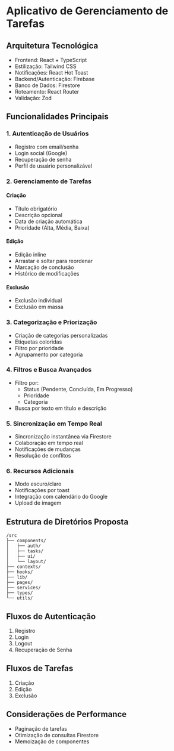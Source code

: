 # Aplicativo de Gerenciamento de Tarefas

## Arquitetura Tecnológica

- Frontend: React + TypeScript
- Estilização: Tailwind CSS
- Notificações: React Hot Toast
- Backend/Autenticação: Firebase
- Banco de Dados: Firestore
- Roteamento: React Router
- Validação: Zod

## Funcionalidades Principais

### 1. Autenticação de Usuários

- Registro com email/senha
- Login social (Google)
- Recuperação de senha
- Perfil de usuário personalizável

### 2. Gerenciamento de Tarefas

#### Criação

- Título obrigatório
- Descrição opcional
- Data de criação automática
- Prioridade (Alta, Média, Baixa)

#### Edição

- Edição inline
- Arrastar e soltar para reordenar
- Marcação de conclusão
- Histórico de modificações

#### Exclusão

- Exclusão individual
- Exclusão em massa

### 3. Categorização e Priorização

- Criação de categorias personalizadas
- Etiquetas coloridas
- Filtro por prioridade
- Agrupamento por categoria

### 4. Filtros e Busca Avançados

- Filtro por:
  - Status (Pendente, Concluída, Em Progresso)
  - Prioridade
  - Categoria
- Busca por texto em título e descrição

### 5. Sincronização em Tempo Real

- Sincronização instantânea via Firestore
- Colaboração em tempo real
- Notificações de mudanças
- Resolução de conflitos

### 6. Recursos Adicionais

- Modo escuro/claro
- Notificações por toast
- Integração com calendário do Google
- Upload de imagem


## Estrutura de Diretórios Proposta

```
/src
├── components/
│   ├── auth/
│   ├── tasks/
│   ├── ui/
│   └── layout/
├── contexts/
├── hooks/
├── lib/
├── pages/
├── services/
├── types/
└── utils/
```

## Fluxos de Autenticação

1. Registro
2. Login
3. Logout
4. Recuperação de Senha

## Fluxos de Tarefas

1. Criação
2. Edição
3. Exclusão

## Considerações de Performance

- Paginação de tarefas
- Otimização de consultas Firestore
- Memoização de componentes

```
